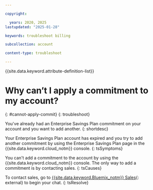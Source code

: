 ```yaml
---

copyright:

  years: 2020, 2025
lastupdated: "2025-01-28"

keywords: troubleshoot billing

subcollection: account

content-type: troubleshoot

---
```


{{site.data.keyword.attribute-definition-list}}

# Why can’t I apply a commitment to my account?
{: #cannot-apply-commit}
{: troubleshoot}

You've already had an Enterprise Savings Plan commitment on your account and you want to add another.
{: shortdesc}

Your Enterprise Savings Plan account has expired and you try to add another commitment by using the Enterprise Savings Plan page in the {{site.data.keyword.cloud_notm}} console.
{: tsSymptoms}

You can't add a commitment to the account by using the {{site.data.keyword.cloud_notm}} console. The only way to add a commitment is by contacting sales.
{: tsCauses}

To contact sales, go to [{{site.data.keyword.Bluemix_notm}} Sales](https://www.ibm.com/cloud?contactmodule){: external} to begin your chat.
{: tsResolve}
